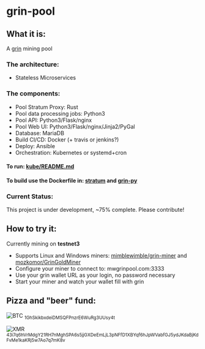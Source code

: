 # grin-pool

## What it is:
A [grin](https://github.com/mimblewimble/grin) mining pool

### The architecture:
* Stateless Microservices

### The components:
* Pool Stratum Proxy: Rust
* Pool data processing jobs: Python3
* Pool API: Python3/Flask/nginx
* Pool Web UI: Python3/Flask/nginx/Jinja2/PyGal
* Database: MariaDB
* Build CI/CD: Docker (+ travis or jenkins?)
* Deploy: Ansible
* Orchestration: Kubernetes or systemd+cron

#### To run: [kube/README.md](kube/README.md)

#### To build use the Dockerfile in: [stratum](stratum/) and [grin-py](grin-py/)

### Current Status:
This project is under development, ~75% complete.
Please contribute!

## How to try it:
Currently mining on **testnet3**
* Supports Linux and Windows miners: [mimblewimble/grin-miner](https://github.com/mimblewimble/grin-miner) and [mozkomor/GrinGoldMiner](https://github.com/mozkomor/GrinGoldMiner)
* Configure your miner to connect to:  mwgrinpool.com:3333
* Use your grin wallet URL as your login, no password necessary
* Start your miner and watch your wallet fill with grin

## Pizza and "beer" fund:
![BTC](https://ipfs.io/ipfs/QmZQxz5LdbCuyc8LcnUiCyTLzmWmHs644mAD7A91bmTzej) <sub>1GhSkikbxdeiDMSQFPnzrE6WuRg3UUsy4t</sub>

![XMR](https://ipfs.io/ipfs/QmTLh1DUXhNNuB4CkaTtv3VJftXaDEY7V8hYyYGVvYzMB8) <sub>43i7q6hVrMdgY21RH7nMghSPA6s5jjGXDeEmLjL3pNFfD1XBYqf6hJpWVabfGJ5ydJKdaBjKdFvMe1kaKRj5w7Ao7q7mK8v</sub>
